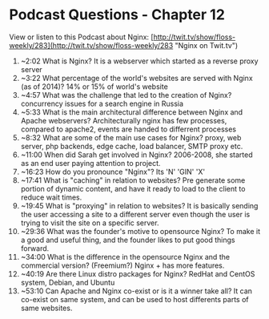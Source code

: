# Podcast Questions - Chapter 12

View or listen to this Podcast about Nginx: [http://twit.tv/show/floss-weekly/283](http://twit.tv/show/floss-weekly/283 "Nginx on Twit.tv")

1) ~2:02 What is Nginx?
    It is a webserver which started as a reverse proxy server
1) ~3:22 What percentage of the world's websites are served with Nginx (as of 2014)?
    14% or 15% of world's website
1) ~4:57 What was the challenge that led to the creation of Nginx?
    concurrency issues for a search engine in Russia
1) ~5:33 What is the main architectural difference between Nginx and Apache webservers?
    Architecturally nginx has few processes, compared to apache2, events are handed to differrent processes
1) ~8:32 What are some of the main use cases for Nginx?
    proxy, web server, php backends, edge cache, load balancer, SMTP proxy etc. 
1) ~11:00 When did Sarah get involved in Nginx?
    2006-2008, she started as an end user paying attention to project.
1) ~16:23 How do you pronounce "Nginx"?
    Its 'N' 'GIN' 'X'
1) ~17:41 What is "caching" in relation to websites?
    Pre generate some portion of dynamic content, and have it ready to load to the client to reduce wait times.
1) ~19:45 What is "proxying" in relation to websites?
    It is basically sending the user accessing a site to a different server even though the user is trying to visit the site on a specific server.
1) ~29:36 What was the founder's motive to opensource Nginx?
    To make it a good and useful thing, and the founder likes to put good things forward.
1) ~34:00 What is the difference in the opensource Nginx and the commercial version? (Freemium?)
    Nginx + has more features.
1) ~40:19 Are there Linux distro packages for Nginx?
    RedHat and CentOS system, Debian, and Ubuntu
1) ~53:10 Can Apache and Nginx co-exist or is it a winner take all?
    It can co-exist on same system, and can be used to host differents parts of same websites.